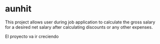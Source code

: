 # aunhit
This project allows user during job application to calculate the gross salary for a desired net salary after calculating discounts or any other expenses.


El proyecto va ir creciendo